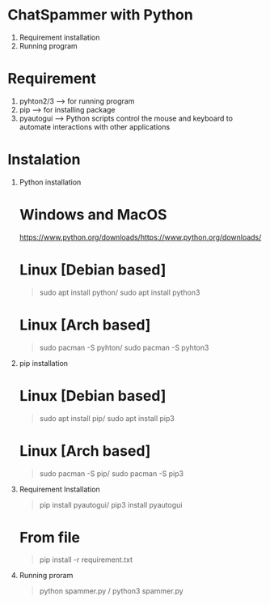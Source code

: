 # ChatSpammer with Python
1. Requirement installation
2. Running program

# Requirement
1. pyhton2/3    --> for running program
2. pip          --> for installing package
3. pyautogui    --> Python scripts control the mouse and keyboard to automate interactions with other applications



# Instalation
1.  Python installation
    # Windows and MacOS
    https://www.python.org/downloads/https://www.python.org/downloads/

    # Linux [Debian based]
    > sudo apt install python/ sudo apt install python3

    # Linux [Arch based]
    > sudo pacman -S pyhton/ sudo pacman -S pyhton3

2.  pip installation
    # Linux [Debian based]
    > sudo apt install pip/ sudo apt install pip3

    # Linux [Arch based]
    > sudo pacman -S pip/ sudo pacman -S pip3


3.  Requirement Installation
    > pip install pyautogui/ pip3 install pyautogui

    # From file
    > pip install -r requirement.txt


4.  Running proram
    > python spammer.py / python3 spammer.py